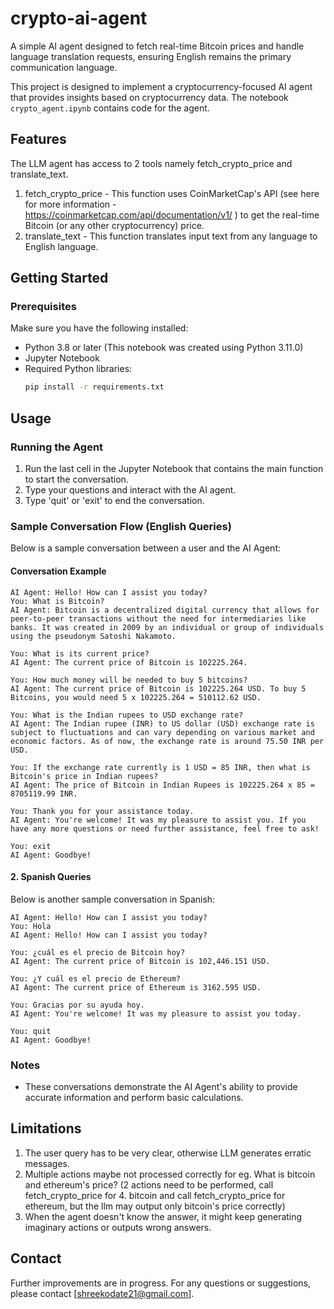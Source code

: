 # crypto-ai-agent
A simple AI agent designed to fetch real-time Bitcoin prices and handle language translation requests, ensuring English remains the primary communication language.

This project is designed to implement a cryptocurrency-focused AI agent that provides insights based on cryptocurrency data. The notebook `crypto_agent.ipynb` contains code for the agent.

## Features

The LLM agent has access to 2 tools namely fetch_crypto_price and translate_text.
1. fetch_crypto_price - This function uses CoinMarketCap's API (see here for more information - https://coinmarketcap.com/api/documentation/v1/ ) to get the real-time Bitcoin (or any other cryptocurrency) price.
2. translate_text - This function translates input text from any language to English language.
   
## Getting Started

### Prerequisites

Make sure you have the following installed:

- Python 3.8 or later (This notebook was created using Python 3.11.0)
- Jupyter Notebook
- Required Python libraries:
  ```bash
  pip install -r requirements.txt
  ```

## Usage

### Running the Agent
1. Run the last cell in the Jupyter Notebook that contains the main function to start the conversation.
2. Type your questions and interact with the AI agent.
3. Type 'quit' or 'exit' to end the conversation.

### Sample Conversation Flow (English Queries)
Below is a sample conversation between a user and the AI Agent:

#### Conversation Example
```
AI Agent: Hello! How can I assist you today?
You: What is Bitcoin?
AI Agent: Bitcoin is a decentralized digital currency that allows for peer-to-peer transactions without the need for intermediaries like banks. It was created in 2009 by an individual or group of individuals using the pseudonym Satoshi Nakamoto.

You: What is its current price?
AI Agent: The current price of Bitcoin is 102225.264.

You: How much money will be needed to buy 5 bitcoins?
AI Agent: The current price of Bitcoin is 102225.264 USD. To buy 5 Bitcoins, you would need 5 x 102225.264 = 510112.62 USD.

You: What is the Indian rupees to USD exchange rate?
AI Agent: The Indian rupee (INR) to US dollar (USD) exchange rate is subject to fluctuations and can vary depending on various market and economic factors. As of now, the exchange rate is around 75.50 INR per USD.

You: If the exchange rate currently is 1 USD = 85 INR, then what is Bitcoin's price in Indian rupees?
AI Agent: The price of Bitcoin in Indian Rupees is 102225.264 x 85 = 8705119.99 INR.

You: Thank you for your assistance today.
AI Agent: You're welcome! It was my pleasure to assist you. If you have any more questions or need further assistance, feel free to ask!

You: exit
AI Agent: Goodbye!
```

#### 2. Spanish Queries
Below is another sample conversation in Spanish:
```
AI Agent: Hello! How can I assist you today?
You: Hola
AI Agent: Hello! How can I assist you today?

You: ¿cuál es el precio de Bitcoin hoy?
AI Agent: The current price of Bitcoin is 102,446.151 USD.

You: ¿Y cuál es el precio de Ethereum?
AI Agent: The current price of Ethereum is 3162.595 USD.

You: Gracias por su ayuda hoy.
AI Agent: You're welcome! It was my pleasure to assist you today.

You: quit
AI Agent: Goodbye!
```

### Notes
- These conversations demonstrate the AI Agent's ability to provide accurate information and perform basic calculations.

## Limitations

1. The user query has to be very clear, otherwise LLM generates erratic messages.
2. Multiple actions maybe not processed correctly for eg. What is bitcoin and ethereum's price? (2 actions need to be performed, call fetch_crypto_price for 4. bitcoin and call fetch_crypto_price for ethereum, but the llm may output only bitcoin's price correctly)
4. When the agent doesn't know the answer, it might keep generating imaginary actions or outputs wrong answers.


## Contact

Further improvements are in progress.
For any questions or suggestions, please contact [shreekodate21@gmail.com].
